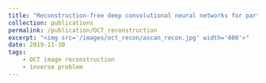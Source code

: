 ```yaml
---
title: "Reconstruction-free deep convolutional neural networks for partially observed images"
collection: publications
permalink: /publication/OCT_reconstruction
excerpt: "<img src='/images/oct_recon/ascan_recon.jpg' width='600'>"
date: 2019-11-30
tags:
    - OCT image reconstruction
    - inverse problem
---
```



